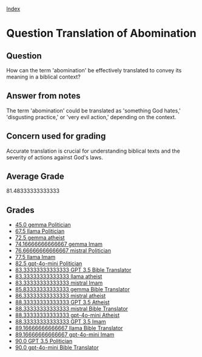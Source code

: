 
[Index](../../index.md)
# Question Translation of Abomination
## Question
How can the term 'abomination' be effectively translated to convey its meaning in a biblical context?

## Answer from notes
The term 'abomination' could be translated as 'something God hates,' 'disgusting practice,' or 'very evil action,' depending on the context.

## Concern used for grading
Accurate translation is crucial for understanding biblical texts and the severity of actions against God's laws.

## Average Grade
81.48333333333333

## Grades
 * [45.0 gemma Politician](../answers/gemma_Politician/Translation_of_Abomination.md)
 * [67.5 llama Politician](../answers/llama_Politician/Translation_of_Abomination.md)
 * [72.5 gemma atheist](../answers/gemma_atheist/Translation_of_Abomination.md)
 * [74.16666666666667 gemma Imam](../answers/gemma_Imam/Translation_of_Abomination.md)
 * [76.66666666666667 mistral Politician](../answers/mistral_Politician/Translation_of_Abomination.md)
 * [77.5 llama Imam](../answers/llama_Imam/Translation_of_Abomination.md)
 * [82.5 gpt-4o-mini Politician](../answers/gpt-4o-mini_Politician/Translation_of_Abomination.md)
 * [83.33333333333333 GPT 3.5 Bible Translator](../answers/GPT_3.5_Bible_Translator/Translation_of_Abomination.md)
 * [83.33333333333333 llama atheist](../answers/llama_atheist/Translation_of_Abomination.md)
 * [83.33333333333333 mistral Imam](../answers/mistral_Imam/Translation_of_Abomination.md)
 * [85.83333333333333 gemma Bible Translator](../answers/gemma_Bible_Translator/Translation_of_Abomination.md)
 * [86.33333333333333 mistral atheist](../answers/mistral_atheist/Translation_of_Abomination.md)
 * [88.33333333333333 GPT 3.5 Atheist](../answers/GPT_3.5_Atheist/Translation_of_Abomination.md)
 * [88.33333333333333 mistral Bible Translator](../answers/mistral_Bible_Translator/Translation_of_Abomination.md)
 * [88.33333333333333 gpt-4o-mini Atheist](../answers/gpt-4o-mini_Atheist/Translation_of_Abomination.md)
 * [88.33333333333333 GPT 3.5 Imam](../answers/GPT_3.5_Imam/Translation_of_Abomination.md)
 * [89.16666666666667 llama Bible Translator](../answers/llama_Bible_Translator/Translation_of_Abomination.md)
 * [89.16666666666667 gpt-4o-mini Imam](../answers/gpt-4o-mini_Imam/Translation_of_Abomination.md)
 * [90.0 GPT 3.5 Politician](../answers/GPT_3.5_Politician/Translation_of_Abomination.md)
 * [90.0 gpt-4o-mini Bible Translator](../answers/gpt-4o-mini_Bible_Translator/Translation_of_Abomination.md)
